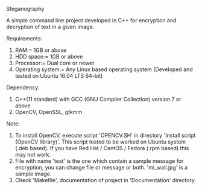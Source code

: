 Steganography

A simple command line project developed in C++ for encryption and decryption of text in a given image.

Requirements: 
1) RAM:= 1GB or above
2) HDD space:= 1GB or above
3) Processor:= Dual core or newer
4) Operating system:= Any Linux based operating system (Developed and tested on Ubuntu 16.04 LTS 64-bit)

Dependency: 
1) C++(11 standard) with GCC (GNU Compiler Collection) version 7 or above
2) OpenCV, OpenSSL, gtkmm

Note: 
1) To install OpenCV, execute script 'OPENCV.SH' in directory 'Install script (OpenCV library)'. This script tested to be worked on Ubuntu system (.deb based). If you have Red Hat / CentOS / Fedora (.rpm based) this may not work.
2) File with name 'test' is the one which contain a sample message for encryption, you can change file or message or both. 'mi_wall.jpg' is a sample image.
3) Check 'Makefile', documentation of project in 'Documentation' directory.